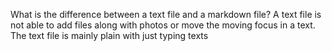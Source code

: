 What is the difference between a text file and a markdown file?
A text file is not able to add files along with photos or move the moving focus in a text. The text file is mainly plain with just typing texts
